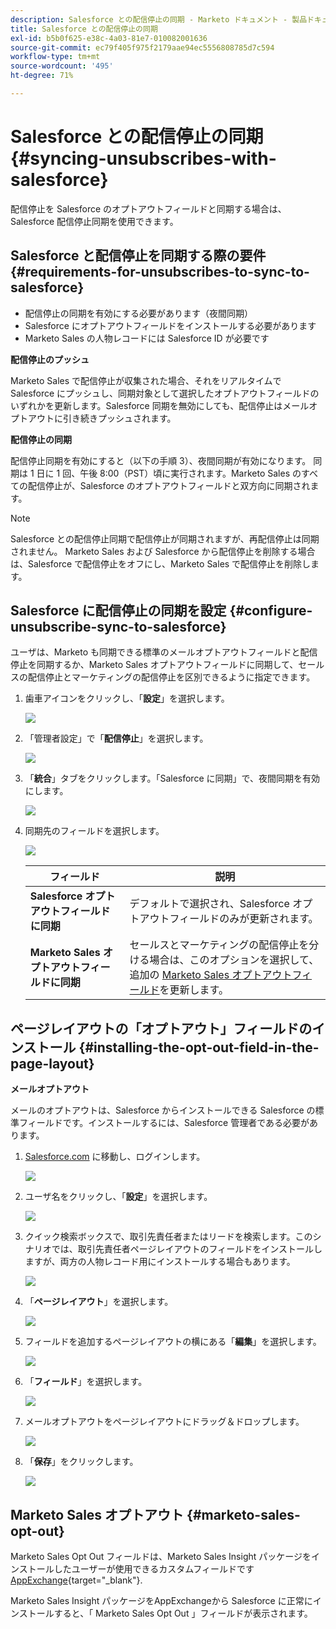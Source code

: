 ```yaml
---
description: Salesforce との配信停止の同期 - Marketo ドキュメント - 製品ドキュメント
title: Salesforce との配信停止の同期
exl-id: b5b0f625-e38c-4a03-81e7-010082001636
source-git-commit: ec79f405f975f2179aae94ec5556808785d7c594
workflow-type: tm+mt
source-wordcount: '495'
ht-degree: 71%

---
```


# Salesforce との配信停止の同期 {#syncing-unsubscribes-with-salesforce}

配信停止を Salesforce のオプトアウトフィールドと同期する場合は、Salesforce 配信停止同期を使用できます。

## Salesforce と配信停止を同期する際の要件 {#requirements-for-unsubscribes-to-sync-to-salesforce}

* 配信停止の同期を有効にする必要があります（夜間同期）
* Salesforce にオプトアウトフィールドをインストールする必要があります
* Marketo Sales の人物レコードには Salesforce ID が必要です

**配信停止のプッシュ**

Marketo Sales で配信停止が収集された場合、それをリアルタイムで Salesforce にプッシュし、同期対象として選択したオプトアウトフィールドのいずれかを更新します。Salesforce 同期を無効にしても、配信停止はメールオプトアウトに引き続きプッシュされます。

**配信停止の同期**

配信停止同期を有効にすると（以下の手順 3）、夜間同期が有効になります。 同期は 1 日に 1 回、午後 8:00（PST）頃に実行されます。Marketo Sales のすべての配信停止が、Salesforce のオプトアウトフィールドと双方向に同期されます。

>[!NOTE]
>
>Salesforce との配信停止同期で配信停止が同期されますが、再配信停止は同期されません。 Marketo Sales および Salesforce から配信停止を削除する場合は、Salesforce で配信停止をオフにし、Marketo Sales で配信停止を削除します。

## Salesforce に配信停止の同期を設定 {#configure-unsubscribe-sync-to-salesforce}

ユーザは、Marketo も同期できる標準のメールオプトアウトフィールドと配信停止を同期するか、Marketo Sales オプトアウトフィールドに同期して、セールスの配信停止とマーケティングの配信停止を区別できるように指定できます。

1. 歯車アイコンをクリックし、「**設定**」を選択します。

   ![](assets/syncing-unsubscribes-with-salesforce-1.png)

1. 「管理者設定」で「**配信停止**」を選択します。

   ![](assets/syncing-unsubscribes-with-salesforce-2.png)

1. 「**統合**」タブをクリックします。「Salesforce に同期」で、夜間同期を有効にします。

   ![](assets/syncing-unsubscribes-with-salesforce-3.png)

1. 同期先のフィールドを選択します。

   ![](assets/syncing-unsubscribes-with-salesforce-4.png)

   | フィールド | 説明 |
   |---|---|
   | **Salesforce オプトアウトフィールドに同期** | デフォルトで選択され、Salesforce オプトアウトフィールドのみが更新されます。 |
   | **Marketo Sales オプトアウトフィールドに同期** | セールスとマーケティングの配信停止を分ける場合は、このオプションを選択して、追加の [Marketo Sales オプトアウトフィールド](#msoo)を更新します。 |

## ページレイアウトの「オプトアウト」フィールドのインストール {#installing-the-opt-out-field-in-the-page-layout}

**メールオプトアウト**

メールのオプトアウトは、Salesforce からインストールできる Salesforce の標準フィールドです。インストールするには、Salesforce 管理者である必要があります。

1. [Salesforce.com](https://salesforce.com) に移動し、ログインします。

   ![](assets/syncing-unsubscribes-with-salesforce-5.png)

1. ユーザ名をクリックし、「**設定**」を選択します。

   ![](assets/syncing-unsubscribes-with-salesforce-6.png)

1. クイック検索ボックスで、取引先責任者またはリードを検索します。このシナリオでは、取引先責任者ページレイアウトのフィールドをインストールしますが、両方の人物レコード用にインストールする場合もあります。

   ![](assets/syncing-unsubscribes-with-salesforce-7.png)

1. 「**ページレイアウト**」を選択します。

   ![](assets/syncing-unsubscribes-with-salesforce-8.png)

1. フィールドを追加するページレイアウトの横にある「**編集**」を選択します。

   ![](assets/syncing-unsubscribes-with-salesforce-9.png)

1. 「**フィールド**」を選択します。

   ![](assets/syncing-unsubscribes-with-salesforce-10.png)

1. メールオプトアウトをページレイアウトにドラッグ＆ドロップします。

   ![](assets/syncing-unsubscribes-with-salesforce-11.png)

1. 「**保存**」をクリックします。

   ![](assets/syncing-unsubscribes-with-salesforce-12.png)

## Marketo Sales オプトアウト {#marketo-sales-opt-out}

Marketo Sales Opt Out フィールドは、Marketo Sales Insight パッケージをインストールしたユーザーが使用できるカスタムフィールドです [AppExchange](/help/marketo/product-docs/marketo-sales-insight/msi-for-salesforce/installation/install-marketo-sales-insight-package-in-salesforce-appexchange.md){target="_blank"}.

Marketo Sales Insight パッケージをAppExchangeから Salesforce に正常にインストールすると、「 Marketo Sales Opt Out 」フィールドが表示されます。
